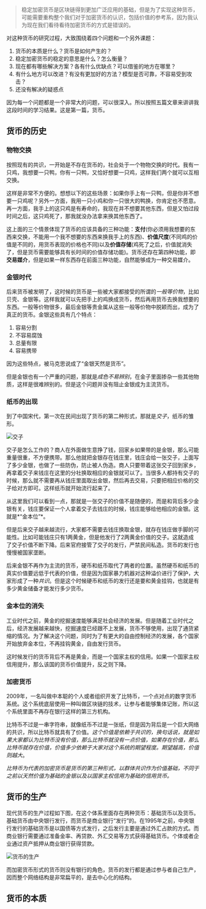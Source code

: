 > 稳定加密货币是区块链得到更加广泛应用的基础，但是为了实现这种货币，可能需要重构整个我们对于加密货币的认识，包括价值的参考系，因为我认为现在我们看待看待加密货币的方式是错误的。

对这种货币的研究过程，大致围绕着四个问题和一个另外课题：

1. 货币的本质是什么？货币是如何产生的？
2. 稳定加密货币的稳定的意思是什么？怎么衡量？
3. 现在都有哪些解决方案？各有什么优缺点？可以借鉴的地方在哪里？
4. 有什么地方可以改进？有没有更加好的方法？模型是否可靠，不容易受到攻击？
5. 还没有解决的疑惑点

因为每一个问题都是一个非常大的问题，可以很深入。所以按照五篇文章来讲讲我这段时间的学习结果。这是第一篇，货币。

## 货币的历史

### 物物交换

按照现有的共识，一开始是不存在货币的，社会处于一个物物交换的时代。我有一只鸡，我想要一只鸭，你有一只鸭，又恰好想要一只鸡，这样我们两个就可以互相交换。

这样是非常不方便的。想想以下的这些场景：如果你手上有一只鸭，但是你并不想要一只鸡呢？另外一方面，我用一只小鸡和你一只很大的鸭换，你肯定也不愿意。再一方面，我手上的这只鸡是有寿命的，我现在并不想要其他东西，但是又怕过段时间之后，这只鸡死了，那我就没办法拿来换其他东西了。

这上面的三个情景体现了货币的应该具备的三种功能：**支付**(你必须用我想要的东西来交换，不能用一个我不想要的东西来换我手上的东西)、**价值尺度**(不同鸡的价值是不同的，用货币表现的价格也不同)以及**价值存储**(鸡死了之后，价值就消失了，但是货币需要能够具有长时间的价值存储功能)。货币还存在第四种功能，即**交易媒介**，但是如果一样东西存在前面三种功能，自然能够成为一种交易媒介。

### 金银时代

后来货币被发明了，这时候的货币是一些被大家都接受的所谓的*一般等价物*，比如贝壳、金银等。这样我就可以先把手上的鸡换成货币，然后再用货币去换我想要的东西。一般等价物很多，最后金银等贵金属从这些一般等价物中脱颖而出，成为了真正的货币。金银这些具有几个特点：

1. 容易分割
2. 不容易腐蚀
3. 总量有限
4. 容易携带

因为这些特点，被马克思说成了“金银天然是货币”。

但是金银也有一个严重的问题，那就是*成色不易辨别*，在金子里面掺杂一些其他物质，这样是很难辨别的。但是这个问题并没有阻止金银成为主流货币。

### 纸币的出现

到了中国宋代，第一次在民间出现了货币的第二种形式，那就是*交子*，纸币的雏形。

![交子](https://ws4.sinaimg.cn/large/006tNc79gy1fp1zi0w4eqj308k0ex0v9.jpg)

交子是怎么工作的？商人在外面做生意挣了钱，回家乡如果带的是金银，那么可能重量很重，不方便携带。那么他就把金银存在钱庄里，钱庄会给一张交子，上面写了多少金银，也做了一些防伪，防止被人伪造。商人只要带着这张交子回到家乡，再拿着交子来钱庄在这里的分社换取相应的金银就可以了。当很多人都持有交子的时候，那么就不需要再从钱庄里面取出金银，然后再去交易，只要把相应价格的交子给对方即可。这样纸币就开始流行起来了。

从这里我们可以看到一点，那就是一张交子的价值不是随便的，而是和背后多少金银有关，钱庄要保证一个人拿着交子去钱庄的时候，钱庄能够给他相应的金银。这就是*“金本位”*。

但是后来交子越来越流行，大家都不需要去钱庄换取金银，就存在钱庄做手脚的可能性。比如可能钱庄只有1两黄金，但是他发行了2两黄金价值的交子。这就造成了交子价值不断下降。后来官府接管了交子的发行，严禁民间私造。货币的发行也慢慢被国家垄断。

后来金银不再作为主流的货币，硬币和纸币取代了两者的位置。虽然硬币和纸币的真实价值要远低于代表的价值，但是因为国家暴力机器对这种溢价进行了保护，大家形成了一种*共识*。但是这个时候硬币和纸币的发行还是要和黄金挂钩，也就是有多少黄金储备才能发行多少货币。

### 金本位的消失

工业时代之前，黄金的挖掘速度能够满足社会经济的发展。但是随着工业时代之后，经济发展越来越快，挖掘速度已经跟不上发展，货币不够使用，出现了通货紧缩的情况。为了解决这个问题，同时为了有更大的自由控制经济的发展，各个国家开始放弃金本位，不再挂钩黄金，自由发行货币。

这时候发行的货币背后不再是黄金，而是一个国家主权的信用。如果一个国家主权信用提升，那么该国的货币价值提升，反之则下降。

### 加密货币

2009年，一名叫做中本聪的个人或者组织开发了比特币，一个点对点的数字货币系统。这个系统底层使用一种叫做区块链的技术，让参与者能够集体记账，所以这个系统里面不再存在银行这样的第三方机构。

比特币不过是一串字符串，就像纸币不过是一张纸，但是因为背后是一个巨大网络的共识，所以比特币就具有了价值。*这个价值是依赖于共识的，换句话说，就是如果大家都认为比特币没有价值，那么比特币就没有一点价值，如果存在价值，那么比特币就存在价值，价值多少依赖于大家对这个系统的期望程度。期望越高，价值则越大*。

*比特币为代表的加密货币是货币的第三种形式，以群体共识作为价值基础，不同于之前以天然价值为基础的金银以及以国家主权信用为基础的信用货币。*

## 货币的生产

现代货币的生产过程如下图，在这个体系里面存在两种货币：基础货币以及货币。基础货币由中央银行发行，而货币是商业银行“发行”的。在1995年之前，中央银行发行的基础货币是以国债等方式发行，之后发行主要是通过外汇占款的方式。而商业银行需要通过准备金率、再贷款、外汇交易等方式获得基础货币。个体或者企业通过资产抵押从商业银行获得贷款。

![货币的生产](https://ws2.sinaimg.cn/large/006tKfTcgy1fp367jyv1ej30l70eyq4h.jpg)

而加密货币形式的货币则没有银行的角色，货币的发行都是通过参与者自己生产，因而整个网络结构是非常扁平的，是去中心化的结构。

## 货币的本质









